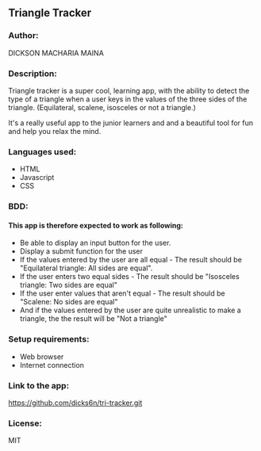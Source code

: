 
## Triangle Tracker
### Author:
DICKSON MACHARIA MAINA

### Description:
Triangle tracker is a super cool, learning app, with the ability to detect the type of a triangle when a user keys in the values of the three sides of the triangle. (Equilateral, scalene, isosceles or not a triangle.)

It's a really useful app to the junior learners and and a beautiful tool for fun and help you relax the mind.

### Languages used:
* HTML
* Javascript
* CSS


### BDD:
#### This app is therefore expected to work as following:
* Be able to display an input button for the user.
* Display a submit function for the user
* If the values entered by the user are all equal - The result should be "Equilateral triangle: All sides are equal".
* If the user enters two equal sides - The result should be "Isosceles triangle: Two sides are equal"
* If the user enter values that aren't equal - The result should be "Scalene: No sides are equal"
* And if the values entered by the user are quite unrealistic to make a triangle, the the result will be "Not a triangle"

### Setup requirements:
* Web browser
* Internet connection

### Link to the app:
https://github.com/dicks6n/tri-tracker.git

### License:

MIT
